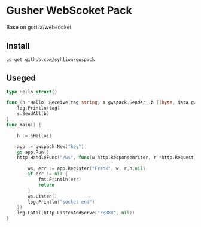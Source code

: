 # Gusher WebScoket Pack

Base on gorilla/websocket

## Install

`go get github.com/syhlion/gwspack`


## Useged

``` go
type Hello struct{}

func (h *Hello) Receive(tag string, s gwspack.Sender, b []byte, data gwspack.UserData) {
	log.Println(tag)
	s.SendAll(b)
}
func main() {

	h := &Hello{}

	app := gwspack.New("key")
	go app.Run()
	http.HandleFunc("/ws", func(w http.ResponseWriter, r *http.Request) {

		ws, err := app.Register("Frank", w, r,h,nil)
		if err != nil {
			fmt.Println(err)
			return
		}
		ws.Listen()
		log.Println("socket end")
	})
	log.Fatal(http.ListenAndServe(":8888", nil))
}

```

